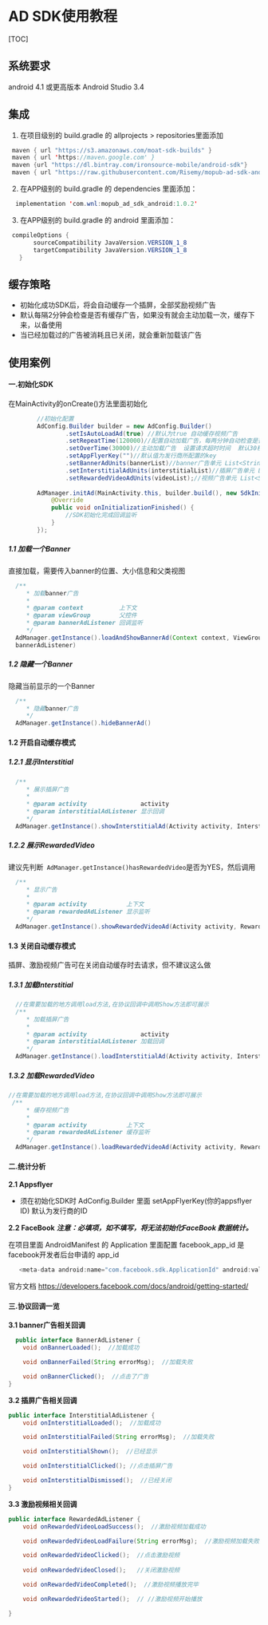 # AD SDK使用教程
[TOC]

## 系统要求
android 4.1 或更高版本
Android Studio 3.4

## 集成
1. 在项目级别的 build.gradle 的 allprojects > repositories里面添加
```java
 maven { url "https://s3.amazonaws.com/moat-sdk-builds" }
 maven { url 'https://maven.google.com' }
 maven {url "https://dl.bintray.com/ironsource-mobile/android-sdk"}
 maven { url "https://raw.githubusercontent.com/Risemy/mopub-ad-sdk-android/master" }
```
2. 在APP级别的 build.gradle 的  dependencies 里面添加：
  ```java
    implementation 'com.wnl:mopub_ad_sdk_android:1.0.2'
  ```
3. 在APP级别的 build.gradle 的  android 里面添加：

 ```java
  compileOptions {
        sourceCompatibility JavaVersion.VERSION_1_8
        targetCompatibility JavaVersion.VERSION_1_8
    }
 ```

## 缓存策略
* 初始化成功SDK后，将会自动缓存一个插屏，全部奖励视频广告
* 默认每隔2分钟会检查是否有缓存广告，如果没有就会主动加载一次，缓存下来，以备使用
* 当已经加载过的广告被消耗且已关闭，就会重新加载该广告

## 使用案例

#### 一.初始化SDK

在MainActivity的onCreate()方法里面初始化
``` java
		//初始化配置
        AdConfig.Builder builder = new AdConfig.Builder()
                .setIsAutoLoadAd(true) //默认为true 自动缓存视频广告
                .setRepeatTime(120000)//配置自动加载广告，每两分钟自动检查是否有缓存视频广告，如果有视频广告缓存则不做任何操作，没有视频广告缓存则请求
                .setOverTime(30000)//主动加载广告  设置请求超时时间  默认30秒
                .setAppFlyerKey("")//默认值为发行商所配置的key
                .setBannerAdUnits(bannerList)//banner广告单元 List<String>数组
                .setInterstitialAdUnits(interstitialList)//插屏广告单元 List<String>数组
                .setRewardedVideoAdUnits(videoList);//视频广告单元 List<String>数组
				
		AdManager.initAd(MainActivity.this, builder.build(), new SdkInitListener() {
            @Override
            public void onInitializationFinished() {
                //SDK初始化完成回调监听
            }
        });

```

##### 1.1 加载一个Banner
直接加载，需要传入banner的位置、大小信息和父类视图
``` java
  /**
     * 加载banner广告
     *
     * @param context          上下文
     * @param viewGroup        父控件
     * @param bannerAdListener 回调监听
     */
  AdManager.getInstance().loadAndShowBannerAd(Context context, ViewGroup viewGroup, final BannerAdListener
  bannerAdListener)
```
##### 1.2 隐藏一个Banner
隐藏当前显示的一个Banner
``` java
  /**
     * 隐藏banner广告
     */
  AdManager.getInstance().hideBannerAd()
```

#### 1.2 开启自动缓存模式
##### 1.2.1 显示Interstitial
``` java
  /**
     * 展示插屏广告
     *
     * @param activity               activity
     * @param interstitialAdListener 显示回调
     */
  AdManager.getInstance().showInterstitialAd(Activity activity, InterstitialAdListener interstitialAdListener)
```
##### 1.2.2 展示RewardedVideo
建议先判断` AdManager.getInstance()hasRewardedVideo`是否为YES，然后调用
``` java
  /**
     * 显示广告
     *
     * @param activity           上下文
     * @param rewardedAdListener 显示监听
     */
  AdManager.getInstance().showRewardedVideoAd(Activity activity, RewardedAdListener rewardedAdListener)
```

#### 1.3 关闭自动缓存模式
插屏、激励视频广告可在关闭自动缓存时去请求，但不建议这么做
##### 1.3.1 加载Interstitial
``` java
  //在需要加载的地方调用load方法,在协议回调中调用Show方法即可展示
  /**
     * 加载插屏广告
     *
     * @param activity               activity
     * @param interstitialAdListener 加载回调
     */
  AdManager.getInstance().loadInterstitialAd(Activity activity, InterstitialAdListener interstitialAdListener)

```
##### 1.3.2 加载RewardedVideo
``` java
//在需要加载的地方调用load方法,在协议回调中调用Show方法即可展示
 /**
     * 缓存视频广告
     *
     * @param activity           上下文
     * @param rewardedAdListener 缓存监听
     */
  AdManager.getInstance().loadRewardedVideoAd(Activity activity, RewardedAdListener rewardedAdListener)
```

#### 二.统计分析

**2.1 Appsflyer**

* 须在初始化SDK时 AdConfig.Builder 里面 setAppFlyerKey(你的appsflyer ID) 默认为发行商的ID

**2.2 FaceBook**
***注意：必填项，如不填写，将无法初始化FaceBook 数据统计。***

在项目里面 AndroidManifest 的 Application 里面配置 facebook_app_id 是facebook开发者后台申请的 app_id

```java
   <meta-data android:name="com.facebook.sdk.ApplicationId" android:value="@string/facebook_app_id"/>
```
官方文档 https://developers.facebook.com/docs/android/getting-started/

#### 三.协议回调一览
**3.1 banner广告相关回调**
```java
  public interface BannerAdListener {
    void onBannerLoaded();  //加载成功

    void onBannerFailed(String errorMsg);  //加载失败

    void onBannerClicked();  //点击了广告
}
```

**3.2 插屏广告相关回调**
```java
public interface InterstitialAdListener {
    void onInterstitialLoaded();  //加载成功

    void onInterstitialFailed(String errorMsg);  //加载失败

    void onInterstitialShown();  //已经显示

    void onInterstitialClicked(); //点击插屏广告

    void onInterstitialDismissed();  //已经关闭
}
```

**3.3 激励视频相关回调**
```java
public interface RewardedAdListener {
    void onRewardedVideoLoadSuccess();  //激励视频加载成功

    void onRewardedVideoLoadFailure(String errorMsg);  //激励视频加载失败

    void onRewardedVideoClicked();  //点击激励视频
 
    void onRewardedVideoClosed();   //关闭激励视频

    void onRewardedVideoCompleted();  //激励视频播放完毕

    void onRewardedVideoStarted();  // //激励视频开始播放

}
```
